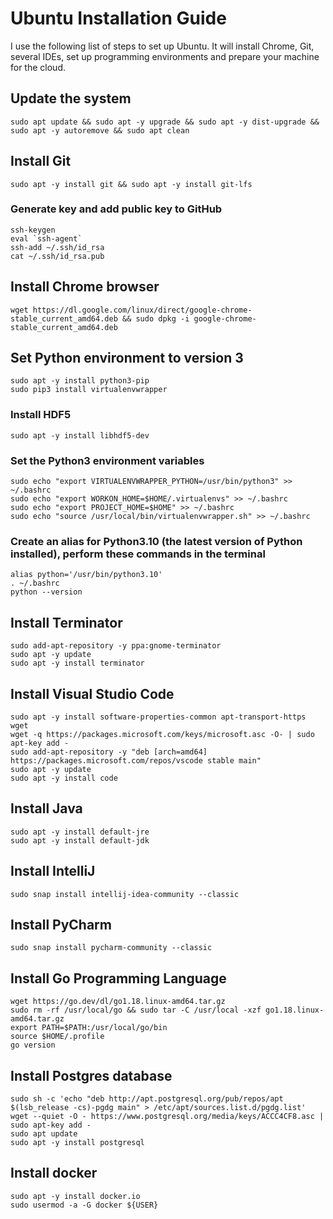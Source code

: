 # Ubuntu Installation Guide

I use the following list of steps to set up Ubuntu. It will install Chrome, Git, several IDEs, set up programming environments and prepare your machine for the cloud.

## Update the system
```
sudo apt update && sudo apt -y upgrade && sudo apt -y dist-upgrade && sudo apt -y autoremove && sudo apt clean
```

## Install Git
```
sudo apt -y install git && sudo apt -y install git-lfs
```

### Generate key and add public key to GitHub
``` 
ssh-keygen
eval `ssh-agent`
ssh-add ~/.ssh/id_rsa
cat ~/.ssh/id_rsa.pub
```

## Install Chrome browser
```
wget https://dl.google.com/linux/direct/google-chrome-stable_current_amd64.deb && sudo dpkg -i google-chrome-stable_current_amd64.deb
```

## Set Python environment to version 3
```
sudo apt -y install python3-pip
sudo pip3 install virtualenvwrapper
```

### Install HDF5
```
sudo apt -y install libhdf5-dev
```

### Set the Python3 environment variables
```
sudo echo "export VIRTUALENVWRAPPER_PYTHON=/usr/bin/python3" >> ~/.bashrc
sudo echo "export WORKON_HOME=$HOME/.virtualenvs" >> ~/.bashrc
sudo echo "export PROJECT_HOME=$HOME" >> ~/.bashrc
sudo echo "source /usr/local/bin/virtualenvwrapper.sh" >> ~/.bashrc
```

### Create an alias for Python3.10 (the latest version of Python installed), perform these commands in the terminal
```
alias python='/usr/bin/python3.10'
. ~/.bashrc
python --version
```

## Install Terminator
```
sudo add-apt-repository -y ppa:gnome-terminator
sudo apt -y update
sudo apt -y install terminator
```

## Install Visual Studio Code
```
sudo apt -y install software-properties-common apt-transport-https wget
wget -q https://packages.microsoft.com/keys/microsoft.asc -O- | sudo apt-key add -
sudo add-apt-repository -y "deb [arch=amd64] https://packages.microsoft.com/repos/vscode stable main"
sudo apt -y update
sudo apt -y install code
```

## Install Java
```
sudo apt -y install default-jre
sudo apt -y install default-jdk
```

## Install IntelliJ
```
sudo snap install intellij-idea-community --classic
```

## Install PyCharm
```
sudo snap install pycharm-community --classic
```

## Install Go Programming Language
```
wget https://go.dev/dl/go1.18.linux-amd64.tar.gz
sudo rm -rf /usr/local/go && sudo tar -C /usr/local -xzf go1.18.linux-amd64.tar.gz
export PATH=$PATH:/usr/local/go/bin
source $HOME/.profile
go version
```

## Install Postgres database
```
sudo sh -c 'echo "deb http://apt.postgresql.org/pub/repos/apt $(lsb_release -cs)-pgdg main" > /etc/apt/sources.list.d/pgdg.list'
wget --quiet -O - https://www.postgresql.org/media/keys/ACCC4CF8.asc | sudo apt-key add -
sudo apt update
sudo apt -y install postgresql
```

## Install docker
```
sudo apt -y install docker.io
sudo usermod -a -G docker ${USER}
```
